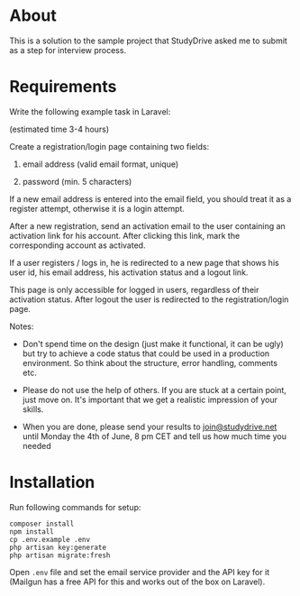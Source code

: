# About

This is a solution to the sample project that StudyDrive asked me to submit as a step for interview process.

# Requirements

Write the following example task in Laravel:

(estimated time 3-4 hours)


Create a registration/login page containing two fields:

1. email address (valid email format, unique)

2. password (min. 5 characters)


If a new email address is entered into the email field, you should treat it as a register attempt, otherwise it is a login attempt.

After a new registration, send an activation email to the user containing an activation link for his account. After clicking this link, mark the corresponding account as activated.


If a user registers / logs in, he is redirected to a new page that shows his user id, his email address, his activation status and a logout link.

This page is only accessible for logged in users, regardless of their activation status. After logout the user is redirected to the registration/login page.


Notes:

- Don't spend time on the design (just make it functional, it can be ugly) but try to achieve a code status that could be used in a production environment. So think about the structure, error handling, comments etc. 

- Please do not use the help of others. If you are stuck at a certain point, just move on. It's important that we get a realistic impression of your skills.

- When you are done, please send your results to join@studydrive.net until Monday the 4th of June, 8 pm CET and tell us how much time you needed

# Installation

Run following commands for setup:
```
composer install
npm install
cp .env.example .env
php artisan key:generate
php artisan migrate:fresh
```

Open `.env` file and set the email service provider and the API key for it (Mailgun has a free API for this and works out of the box on Laravel).

